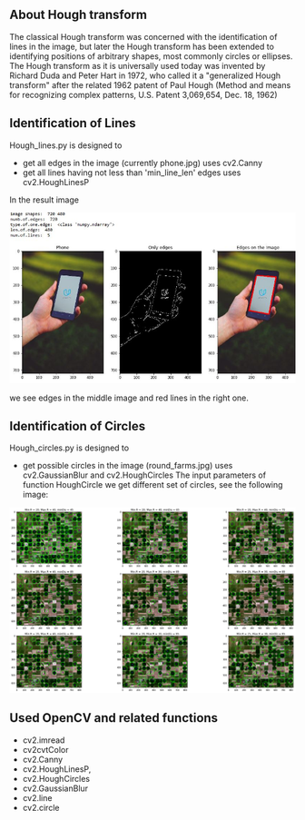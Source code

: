 ## About Hough transform

The classical Hough transform was concerned with the identification of lines in the image,
but later the Hough transform has been extended to identifying positions of arbitrary shapes,
most commonly circles or ellipses. The Hough transform as it is universally used today 
was invented by Richard Duda and Peter Hart in 1972, who called it a "generalized Hough transform" 
after the related 1962 patent of Paul Hough (Method and means for recognizing complex patterns, 
U.S. Patent 3,069,654, Dec. 18, 1962)

## Identification of Lines 
Hough_lines.py is designed to
  * get all edges in the image (currently phone.jpg)
        uses cv2.Canny
  * get all lines having not less than 'min_line_len' edges
        uses cv2.HoughLinesP

In the result image

![](phone_hough_transform.JPG)

we see edges in the middle image and red lines in the right one.    

## Identification of Circles
Hough_circles.py is designed to
   * get possible circles in the image (round_farms.jpg)
        uses cv2.GaussianBlur and cv2.HoughCircles
The input parameters of function HoughCircle we get
different set of circles, see the following image:

![](how_many_round_farms.png)

## Used OpenCV and related functions

* cv2.imread
* cv2cvtColor
* cv2.Canny  
* cv2.HoughLinesP,      
* cv2.HoughCircles
* cv2.GaussianBlur
* cv2.line
* cv2.circle

